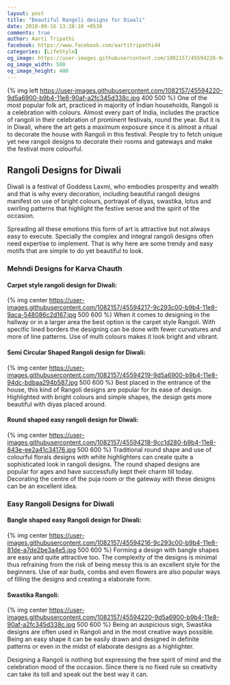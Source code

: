 ```yaml
---
layout: post
title: "Beautiful Rangoli designs for Diwali"
date: 2018-09-16 13:28:10 +0530
comments: true
author: Aarti Tripathi
facebook: https://www.facebook.com/aartitripathi44
categories: [LifeStyle]
og_image: https://user-images.githubusercontent.com/1082157/45594220-9d5a6900-b9b4-11e8-90af-a2fc345d338c.jpg
og_image_width: 500
og_image_height: 400
---
```


{% img left https://user-images.githubusercontent.com/1082157/45594220-9d5a6900-b9b4-11e8-90af-a2fc345d338c.jpg 400 500 %}
One of the most popular folk art, practiced in majority of Indian households, Rangoli is a celebration with colours. Almost every part of India, includes the practice of rangoli in their celebration of prominent festivals, round the year. But it is in Diwali, where the art gets a maximum exposure since it is almost a ritual to decorate the house with Rangoli in this festival.  People try to fetch unique yet new rangoli designs to decorate their rooms and gateways and make the festival more colourful. 
<!-- more -->


## Rangoli Designs for Diwali

Diwali is a festival of Goddess Laxmi, who embodies prosperity and wealth and that is why every decoration, including beautiful rangoli designs manifest on use of bright colours, portrayal of diyas, swastika, lotus and swirling patterns that highlight the festive sense and the spirit of the occasion. 

Spreading all these emotions this form of art is attractive but not always easy to execute. Specially the complex and integral rangoli designs often need expertise to implement. That is why here are some trendy and easy motifs that are simple to do yet beautiful to look. 

### Mehndi Designs for Karva Chauth

#### Carpet style rangoli design for Diwali:
{% img center https://user-images.githubusercontent.com/1082157/45594217-9c293c00-b9b4-11e8-9aca-548086c2d167.jpg  500 600 %}
When it comes to designing in the hallway or in a larger area the best option is the carpet style Rangoli. With specific lined borders the designing can be done with fewer curvatures and more of line patterns. Use of multi colours makes it look bright and vibrant.

#### Semi Circular Shaped Rangoli design for Diwali:
{% img center https://user-images.githubusercontent.com/1082157/45594219-9d5a6900-b9b4-11e8-94dc-bdbaa294b587.jpg 500 600 %}
Best placed in the entrance of the house, this kind of Rangoli designs are popular for its ease of design. Highlighted with bright colours and simple shapes, the design gets more beautiful with diyas placed around. 

#### Round shaped easy rangoli design for Diwali:
{% img center https://user-images.githubusercontent.com/1082157/45594218-9cc1d280-b9b4-11e8-843e-ee2a41c34176.jpg 500 600 %}
Traditional round shape and use of colourful florals designs with white highlighters can create quite a sophisticated look in rangoli designs. The round shaped designs are popular for ages and have successfully kept their charm till today. Decorating the centre of the puja room or the gateway with these designs can be an excellent idea. 

### Easy Rangoli Designs for Diwali

#### Bangle shaped easy Rangoli design for Diwali:
{% img center https://user-images.githubusercontent.com/1082157/45594216-9c293c00-b9b4-11e8-81de-a7de2be3a4e5.jpg 500 600 %}
Forming a design with bangle shapes are easy and quite attractive too. The complexity of the designs is minimal thus refraining from the risk of being messy this is an excellent style for the beginners. Use of ear buds, combs and even flowers are also popular ways of filling the designs and creating a elaborate form. 

#### Swastika Rangoli:
{% img center https://user-images.githubusercontent.com/1082157/45594220-9d5a6900-b9b4-11e8-90af-a2fc345d338c.jpg 500 600 %}
Being an auspicious sign, Swastika designs are often used in Rangoli and in the most creative ways possible. Being an easy shape it can be easily drawn and designed in definite patterns or even in the midst of elaborate designs as a highlighter. 

Designing a Rangoli is nothing but expressing the free spirit of mind and the celebration mood of the occasion. Since there is no fixed rule so creativity can take its toll and speak out the best way it can. 


